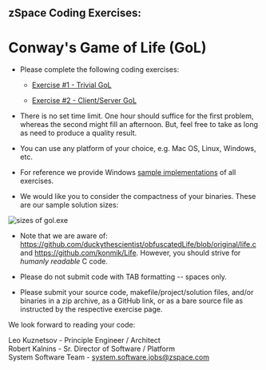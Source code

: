 ## zSpace Coding Exercises:

# Conway's Game of Life (GoL)

* Please complete the following coding exercises:

  * [Exercise #1 - Trivial GoL](https://github.com/zspace/system.software.interview.gol.public/blob/master/GOL-trivial.md)
  
  * [Exercise #2 - Client/Server GoL](https://github.com/zspace/system.software.interview.gol.public/blob/master/GOL-client-server.md)

* There is no set time limit. One hour should suffice for the first problem, whereas the second might fill an afternoon. But, feel free to take as long as need to produce a quality result. 

* You can use any platform of your choice, e.g. Mac OS, Linux, Windows, etc.

* For reference we provide Windows [sample implementations](https://github.com/zspace/system.software.interview.gol.public/tree/master/bin) of all exercises.

* We would like you to consider the compactness of your binaries. These are our sample solution sizes:

![sizes of gol.exe](https://raw.githubusercontent.com/zspace/system.software.interview.gol.public/master/gol/gol.exe.size.png)

* Note that we are aware of: https://github.com/duckythescientist/obfuscatedLife/blob/original/life.c and https://github.com/konmik/Life. However, you should strive for *humanly* *readable* C code.

* Please do not submit code with TAB formatting -- spaces only.

* Please submit your source code, makefile/project/solution files, and/or binaries in a zip archive, as a GitHub link, or as a bare source file as instructed by the respective exercise page.

We look forward to reading your code:

Leo Kuznetsov - Principle Engineer / Architect  
Robert Kalnins - Sr. Director of Software / Platform  
System Software Team - <system.software.jobs@zspace.com>
